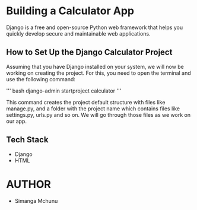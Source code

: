 # Building a Calculator App

Django is a free and open-source Python web framework that helps you quickly develop secure and maintainable web applications.

## How to Set Up the Django Calculator Project

Assuming that you have Django installed on your system, we will now be working on creating the project. For this, you need to open the terminal and use the following command:

''' bash 
    django-admin startproject calculator
'''

This command creates the project default structure with files like manage.py, and a folder with the project name which contains files like settings.py, urls.py and so on. We will go through those files as we work on our app.

## Tech Stack
- Django
- HTML  



# AUTHOR
- Simanga Mchunu